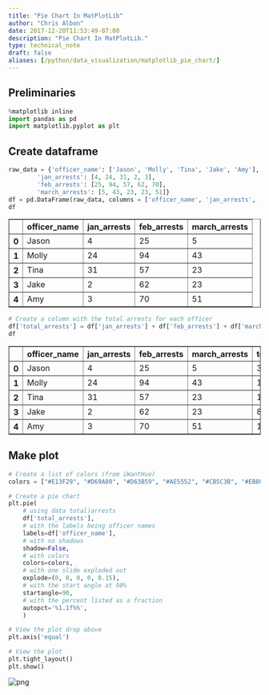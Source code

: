 ```yaml
---
title: "Pie Chart In MatPlotLib"
author: "Chris Albon"
date: 2017-12-20T11:53:49-07:00
description: "Pie Chart In MatPlotLib."
type: technical_note
draft: false
aliases: [/python/data_visualization/matplotlib_pie_chart/]
---
```

## Preliminaries


```python
%matplotlib inline
import pandas as pd
import matplotlib.pyplot as plt
```

## Create dataframe


```python
raw_data = {'officer_name': ['Jason', 'Molly', 'Tina', 'Jake', 'Amy'],
        'jan_arrests': [4, 24, 31, 2, 3],
        'feb_arrests': [25, 94, 57, 62, 70],
        'march_arrests': [5, 43, 23, 23, 51]}
df = pd.DataFrame(raw_data, columns = ['officer_name', 'jan_arrests', 'feb_arrests', 'march_arrests'])
df
```




<div>
<table border="1" class="dataframe">
  <thead>
    <tr style="text-align: right;">
      <th></th>
      <th>officer_name</th>
      <th>jan_arrests</th>
      <th>feb_arrests</th>
      <th>march_arrests</th>
    </tr>
  </thead>
  <tbody>
    <tr>
      <th>0</th>
      <td>Jason</td>
      <td>4</td>
      <td>25</td>
      <td>5</td>
    </tr>
    <tr>
      <th>1</th>
      <td>Molly</td>
      <td>24</td>
      <td>94</td>
      <td>43</td>
    </tr>
    <tr>
      <th>2</th>
      <td>Tina</td>
      <td>31</td>
      <td>57</td>
      <td>23</td>
    </tr>
    <tr>
      <th>3</th>
      <td>Jake</td>
      <td>2</td>
      <td>62</td>
      <td>23</td>
    </tr>
    <tr>
      <th>4</th>
      <td>Amy</td>
      <td>3</td>
      <td>70</td>
      <td>51</td>
    </tr>
  </tbody>
</table>
</div>




```python
# Create a column with the total arrests for each officer
df['total_arrests'] = df['jan_arrests'] + df['feb_arrests'] + df['march_arrests']
df
```




<div>
<table border="1" class="dataframe">
  <thead>
    <tr style="text-align: right;">
      <th></th>
      <th>officer_name</th>
      <th>jan_arrests</th>
      <th>feb_arrests</th>
      <th>march_arrests</th>
      <th>total_arrests</th>
    </tr>
  </thead>
  <tbody>
    <tr>
      <th>0</th>
      <td>Jason</td>
      <td>4</td>
      <td>25</td>
      <td>5</td>
      <td>34</td>
    </tr>
    <tr>
      <th>1</th>
      <td>Molly</td>
      <td>24</td>
      <td>94</td>
      <td>43</td>
      <td>161</td>
    </tr>
    <tr>
      <th>2</th>
      <td>Tina</td>
      <td>31</td>
      <td>57</td>
      <td>23</td>
      <td>111</td>
    </tr>
    <tr>
      <th>3</th>
      <td>Jake</td>
      <td>2</td>
      <td>62</td>
      <td>23</td>
      <td>87</td>
    </tr>
    <tr>
      <th>4</th>
      <td>Amy</td>
      <td>3</td>
      <td>70</td>
      <td>51</td>
      <td>124</td>
    </tr>
  </tbody>
</table>
</div>



## Make plot


```python
# Create a list of colors (from iWantHue)
colors = ["#E13F29", "#D69A80", "#D63B59", "#AE5552", "#CB5C3B", "#EB8076", "#96624E"]

# Create a pie chart
plt.pie(
    # using data total)arrests
    df['total_arrests'],
    # with the labels being officer names
    labels=df['officer_name'],
    # with no shadows
    shadow=False,
    # with colors
    colors=colors,
    # with one slide exploded out
    explode=(0, 0, 0, 0, 0.15),
    # with the start angle at 90%
    startangle=90,
    # with the percent listed as a fraction
    autopct='%1.1f%%',
    )

# View the plot drop above
plt.axis('equal')

# View the plot
plt.tight_layout()
plt.show()
```


![png](matplotlib_pie_chart_7_0.png)


